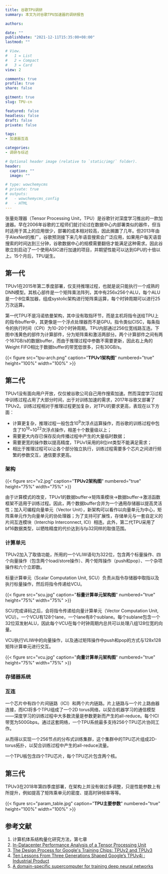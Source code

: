 ```yaml
---
title: 谷歌TPU调研
summary: 本文为对谷歌TPU加速器的调研报告

authors:

date: ""
publishDate: "2021-12-11T15:35:00+08:00"
lastmod: ""

# View.
#   1 = List
#   2 = Compact
#   3 = Card
view: 2

comments: true
profile: true
share: false

gitment: true
slug: TPU-cn

featured: false
headless: false
draft: false
private: false

tags:
- 加速器互连

categories:
- 调研与综述

# Optional header image (relative to `static/img/` folder).
header:
  caption: ""
  image: ""

# type: wowchemycms
# private: true
# outputs:
#   - wowchemycms_config
#   - HTML
---
```


张量处理器（Tensor Processing Unit，TPU）是谷歌针对深度学习推出的一款加速器。早在2006年谷歌的工程师们就讨论过在数据中心内部署类似的器件，但当时适用于其上的应用很少，部署的成本相对较高，因此搁置了几年。但2013年由于AlexNet的推广，谷歌预测接下来几年语音搜索会广泛应用，如果用户每天语音搜索的时间达到三分钟，谷歌数据中心的规模需要翻倍才能满足这种需求。因此谷歌立刻启动了一个使用ASIC进行加速的项目，并期望性能可以达到GPU的十倍以上。15个月后，TPU诞生。

## **第一代**

TPUv1在2015年第二季度部署，仅支持推理过程，也就是说只能执行一个成熟的DNN模型。其核心部件是一个矩阵乘法阵列，其中有256x256个ALU，每个ALU是一个8位乘加器，组成systolic架构进行矩阵乘运算，每个时钟周期可以进行25万次运算。

第一代TPU不是冯诺依曼架构，其中没有取指环节，而是主机将指令送给TPU上的指令buffer中，其更像是一个浮点处理器而不是GPU。指令类似CISC，每条指令的执行时间（CPI）为10-20个时钟周期。TPU内部通过256位宽线路互连。下图中浅黄色的部件为计算部件，分为矩阵乘和激活两部分。两个计算部件之间有两个167GB/s的数据buffer，而由于推理过程中参数不需要更新，因此右上角的Weight FIFO相比于数据buffer的带宽低很多，只有30GB/s。

{{< figure src="tpu-arch.png" caption="**TPUv1架构图**" numbered="true" height="100%" width="100%" >}}
 
## **第二代**

TPUv1没有面向用户开放，仅仅被谷歌公司自己用作搜索加速。然而深度学习过程中训练过程占用了大部分时间，出于对训练加速的需求，2017年谷歌又部署了TPUv2。训练过程相对于推理过程更加复杂，对TPU的要求更高，表现在以下方面：

- 计算更复杂，推理过程一般包含10<sup>9</sup>次浮点运算操作，而谷歌的训练过程中包含了10<sup>19</sup>~10<sup>22</sup>次浮点操作，相差十个数量级以上；
- 需要更大内存已保存反向传播过程中产生的大量临时数据；
- 需要更宽的操作数以提高精度，TPUv1采用的8位int类型不能满足需求；
- 相比于推理过程可以让各个部分独立执行，训练过程需要多个芯片之间进行频繁的参数交互，通信要求更高。

### **架构**

{{< figure src="v2.jpg" caption="**TPUv2架构图**" numbered="true" height="75%" width="75%" >}}

由于计算模式的改变，TPUv1的数据buffer->矩阵乘模块->数据buffer->激活函数框架不适用于训练过程。因此，两个数据buffer合并为一个通用存储器以提高灵活性；加入可编程向量单元（Vector Unit），新架构可以看作以向量单元为中心，矩阵乘单元作为向量单元的协处理器；为了支持可扩展性，存储单元与一套自定义的片间互连模块（Interchip Interconnect, ICI）相连。此外，第二代TPU采用了bf16数据类型，以牺牲精度的代价达到与fp32同样的取值范围。

### **计算单元**

TPUv2加入了取值功能，所用的一个VLIW语句为322位，包含两个标量操作、四个向量操作（包含两个load/store操作）、两个矩阵操作（push和pop）、一个杂项操作和六个立即数。

标量计算单元（Scalar Computation Unit, SCU）负责从指令存储器中取指以及执行标量操作，然后将指令传递给VCU。

{{< figure src="scu.jpg" caption="**标量计算单元架构图**" numbered="true" height="75%" width="75%" >}}

SCU完成译码之后，会将指令传递给向量计算单元（Vector Computation Unit, VCU）。一个VCU有128个lane，一个lane有8个sublane。每个sublane包含一个32位双发射ALU，因此每个VCU在每个时钟周期内总共可以处理八组128位宽的向量。

VCU执行VLIW中的向量操作，以及通过矩阵操作中push和pop的方式与128x128矩阵计算单元进行交互。

{{< figure src="vcu.jpg" caption="**向量计算单元架构图**" numbered="true" height="75%" width="75%" >}}

### **存储器系统**

### **互连**

一个芯片中有四个片间链路（ICI）和两个片内链路。片上链路与一个片上路由器连接，而ICI将多个TPU组成了一个2D torus网络，以契合机器学习的通信模型——深度学习的训练过程中大多数流量是参数更新而产生的all-reduce。每个ICI带宽为500Gbps。通过这套网络，一个TPU系统最多支持256个TPU芯片协同工作。

从而得以实现一个256节点的分布式训练集群，这个集群中的TPU芯片组成2D-torus拓扑，以契合训练过程中产生的all-reduce流量。

一个TPU板包含四个TPU芯片，每个TPU芯片包含两个核。

## **第三代**

TPUv3在2018年第四季度部署，在架构上并没有做过多调整，只是性能参数上有所提升，例如提高了矩阵乘单元的密度、提高时钟频率等等。

{{< figure src="param_table.jpg" caption="**TPU主要参数**" numbered="true" height="100%" width="100%" >}}


## **参考文献**
1. 计算机体系结构量化研究方法，第七章  
2. [In-Datacenter Performance Analysis of a Tensor Processing Unit](https://dl.acm.org/doi/10.1145/3079856.3080246)
3. [The Design Process for Google's Training Chips: TPUv2 and TPUv3](https://ieeexplore.ieee.org/document/9351692?arnumber=9351692)
4. [Ten Lessons From Three Generations Shaped Google’s TPUv4i : Industrial Product](https://ieeexplore.ieee.org/document/9499913)
5. [A domain-specific supercomputer for training deep neural networks](https://dl.acm.org/doi/pdf/10.1145/3360307)